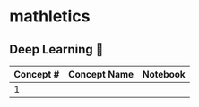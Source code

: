 # mathletics


## Deep Learning 🧠

| Concept # | Concept Name | Notebook |
|-----------|--------------|----------|
| 1 |  |  |



